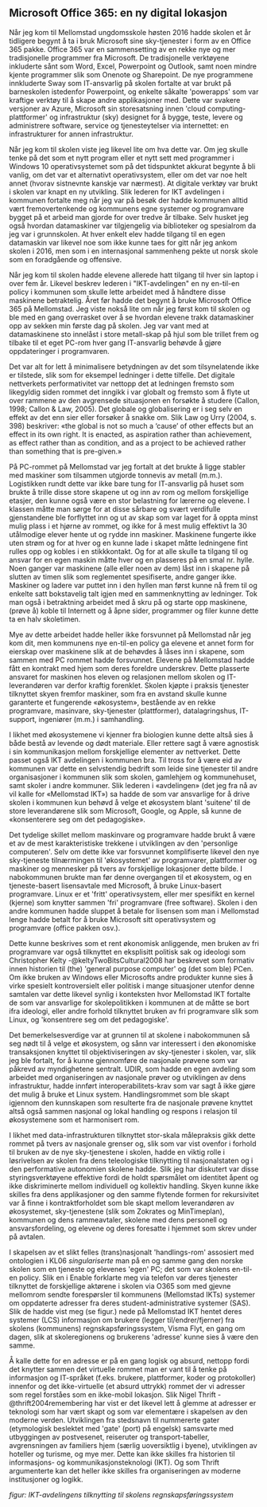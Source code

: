 
## Microsoft Office 365: en ny digital lokasjon

Når jeg kom til Mellomstad ungdomsskole høsten 2016 hadde skolen et år tidligere begynt å ta i bruk Microsoft sine sky-tjenester i form av en Office 365 pakke. Office 365 var en sammensetting av en rekke nye og mer tradisjonelle programmer fra Microsoft. De tradisjonelle verktøyene inkluderte sånt som Word, Excel, Powerpoint og Outlook, samt noen mindre kjente programmer slik som Onenote og Sharepoint. De nye programmene innkluderte Sway som IT-ansvarlig på skolen fortalte at var brukt på barneskolen istedenfor Powerpoint, og enkelte såkalte 'powerapps' som var kraftige verktøy til å skape andre applikasjoner med. Dette var svakere versjoner av Azure, Microsoft sin storesatsning innen 'cloud computing-plattformer' og infrastruktur (sky) designet for å bygge, teste, levere og administrere software, service og tjenesteytelser via internettet: en infrastrukturer for annen infrastruktur.

Når jeg kom til skolen viste jeg likevel lite om hva dette var. Om jeg skulle tenke på det som et nytt program eller et nytt sett med programmer i Windows 10 operativsystemet som på det tidspunktet akkurat begynte å bli vanlig, om det var et alternativt operativsystem, eller om det var noe helt annet (hvorav sistnevnte kanskje var nærmest). At digitale verktøy var brukt i skolen var knapt en ny utvikling. Slik lederen for IKT avdelingen i kommunen fortalte meg når jeg var på besøk der hadde kommunen alltid vært fremovertenkende og kommunens egne systemer og programvare bygget på et arbeid man gjorde for over tredve år tilbake. Selv husket jeg også hvordan datamaskiner var tilgjengelig via biblioteker og spesialrom da jeg var i grunnskolen. At hver enkelt elev hadde tilgang til en egen datamaskin var likevel noe som ikke kunne taes for gitt når jeg ankom skolen i 2016, men som i en internasjonal sammenheng pekte ut norsk skole som en foradgående og offensive.

Når jeg kom til skolen hadde elevene allerede hatt tilgang til hver sin laptop i over fem år. Likevel beskrev lederen i "IKT-avdelingen" en ny en-til-en policy i kommunen som skulle lette arbeidet med å håndtere disse maskinene betraktelig. Året før hadde det begynt å bruke Microsoft Office 365 på Mellomstad. Jeg viste nokså lite om når jeg først kom til skolen og ble med en gang overrasket over å se hvordan elevene trakk datamaskiner opp av sekken min første dag på skolen. Jeg var vant med at datamaskinene sto innelåst i store metall-skap på hjul som ble trillet frem og tilbake til et eget PC-rom hver gang IT-ansvarlig behøvde å gjøre oppdateringer i programvaren.

Det var alt for lett å minimalisere betydningen av det som tilsynelatende ikke er tilstede, slik som for eksempel ledninger i dette tilfelle. Det digitale nettverkets performativitet var nettopp det at ledningen fremsto som likegyldig siden rommet det inngikk i var globalt og fremsto som å flyte ut over rammene  av den avgrensede situasjonen en forsøkte å studere (Callon, 1998; Callon & Law, 2005). Det globale og globalisering er i seg selv en effekt av det enn sier eller forsøker å snakke om. Slik Law og Urry (2004, s. 398) beskriver: «the global is not so much a ‘cause’ of other effects but an effect in its own right. It is enacted, as aspiration rather than achievement, as effect rather than as condition, and as a project to be achieved rather than something that is pre-given.»

På PC-rommet på Mellomstad var jeg fortalt at det brukte å ligge stabler med maskiner som tilsammen utgjorde tonnevis av metall (m.m.). Logistikken rundt dette var ikke bare tung for IT-ansvarlig på huset som brukte å trille disse store skapene ut og inn av rom og mellom forskjellige etasjer, den kunne også være en stor belastning for lærerne og elevene. I klassen måtte man sørge for at disse sårbare og svært verdifulle gjenstandene ble forflyttet inn og ut av skap som var laget for å oppta minst mulig plass i et hjørne av rommet, og ikke for å mest mulig effektivt la 30 utålmodige elever hente ut og rydde inn maskiner. Maskinene fungerte ikke uten strøm og for at hver og en kunne lade i skapet måtte ledningene fint rulles opp og kobles i en stikkkontakt. Og for at alle skulle ta tilgang til og ansvar for en egen maskin måtte hver og en plasseres på en smal nr. hylle. Noen ganger var maskinene (alle eller noen av dem) låst inn i skapene på slutten av timen slik som reglementet spesifiserte, andre ganger ikke. Maskiner og ladere var puttet inn i den hyllen man først kunne nå frem til og enkelte satt bokstavelig talt igjen med en sammenknytting av ledninger. Tok man også i betraktning arbeidet med å skru på og starte opp maskinene, (prøve å) koble til Internett og å åpne sider, programmer og filer kunne dette ta en halv skoletimen.

Mye av dette arbeidet hadde heller ikke forsvunnet på Mellomstad når jeg kom dit, men kommunens nye en-til-en policy ga elevene et annet form for eierskap over maskinene slik at de behøvdes å låses inn i skapene, som sammen med PC rommet hadde forsvunnet. Elevene på Mellomstad hadde fått en kontrakt med hjem som deres foreldre underskrev. Dette plasserte ansvaret for maskinen hos eleven og relasjonen mellom skolen og IT-leverandøren var derfor kraftig forenklet. Skolen kjøpte i praksis tjenester tilknyttet skyen fremfor maskiner, som fra en avstand skulle kunne garanterte et fungerende «økosystem», bestående av en rekke programvare, masinvare, sky-tjenester (plattformer), datalagringshus, IT-support, ingeniører (m.m.) i samhandling.

I likhet med økosystemene vi kjenner fra biologien kunne dette altså sies å både bestå av levende og dødt materiale. Eller rettere sagt å være agnostisk i sin kommunikasjon mellom forskjellige elementer av nettverket. Dette passet også IKT avdelingen i kommunen bra. Til tross for å være eid av kommunen var dette en selvstendig bedrift som leide sine tjenester til andre organisasjoner i kommunen slik som skolen, gamlehjem og kommunehuset, samt skoler i andre kommuner. Slik lederen i «avdelingen» (det jeg fra nå av vil kalle for «Mellomstad IKT») sa hadde de som var ansvarlige for å drive skolen i kommunen kun behøvd å velge et økosystem blant 'suitene' til de store leverandørene slik som Microsoft, Google, og Apple, så kunne de «konsenterere seg om det pedagogiske».

Det tydelige skillet mellom maskinvare og programvare hadde brukt å være et av de mest karakteristiske trekkene i utviklingen av den 'personlige computeren'. Selv om dette ikke var forsvunnet komplifiserte likevel den nye sky-tjeneste tilnærmingen til 'økosystemet' av programvarer, plattformer og maskiner og mennesker på tvers av forskjellige lokasjoner dette bilde. I nabokommunen brukte man før denne overgangen til et økosystem, og en tjeneste-basert lisensavtale med Microsoft, å bruke Linux-basert programvare. Linux er et 'fritt' operativsystem, eller mer spesifikt en kernel (kjerne) som knytter sammen 'fri' programvare (free software). Skolen i den andre kommunen hadde sluppet å betale for lisensen som man i Mellomstad lenge hadde betalt for å bruke Microsoft sitt operativsystem og programvare (office pakken osv.).

Dette kunne beskrives som et rent økonomisk anliggende, men bruken av fri programvare var også tilknyttet en eksplisitt politisk sak og ideologi som Christopher Kelty -@keltyTwoBitsCultural2008 har beskrevet som formativ innen historien til (the) 'general purpose computer' og (det som ble) PCen. Om ikke bruken av Windows eller Microsofts andre produkter kunne sies å virke spesielt kontroversielt eller politisk i mange situasjoner utenfor denne samtalen var dette likevel synlig i konteksten hvor Mellomstad IKT fortalte de som var ansvarlige for skolepolitikken i kommunen at de måtte se bort ifra ideologi, eller andre forhold tilknyttet bruken av fri programvare slik som Linux, og 'konsentrere seg om det pedagogiske'.

Det bemerkelsesverdige var at grunnen til at skolene i nabokommunen så seg nødt til å velge et økosystem, og sånn var interessert i den økonomiske transaksjonen knyttet til objektiviseringen av sky-tjenester i skolen, var, slik jeg ble fortalt, for å kunne gjennomføre de nasjonale prøvene som var påkrevd av myndighetene sentralt. UDIR, som hadde en egen avdeling som arbeidet med organiseringen av nasjonale prøver og utviklingen av dens infrastruktur, hadde innført interoperabilitets-krav som var sagt å ikke gjøre det mulig å bruke et Linux system. Handlingsrommet som ble skapt igjennom den kunnskapen som resulterte fra de nasjonale prøvene knyttet altså også sammen nasjonal og lokal handling og respons i relasjon til økosystemene som et harmonisert rom.

I likhet med data-infrastrukturen tilknyttet stor-skala målepraksis gikk dette rommet på tvers av nasjonale grenser og, slik som var vist ovenfor i forhold til bruken av de nye sky-tjenestene i skolen, hadde en viktig rolle i løsrivelsen av skolen fra dens teleologiske tilknytting til nasjonalstaten og i den performative autonomien skolene hadde. Slik jeg har diskutert var disse styringsverktøyene effektive fordi de holdt spørsmålet om identitet åpent og ikke diskriminerte mellom individuell og kollektiv handling. Skyen kunne ikke skilles fra dens applikasjoner og den samme flytende formen for rekursivitet var å finne i kontraktforholdet som ble skapt mellom leverandøren av økosystemet, sky-tjenestene (slik som Zokrates og MinTimeplan), kommunen og dens rammeavtaler, skolene med dens personell og ansvarsfordeling, og elevene og deres foresatte i hjemmet som skrev under på avtalen.

I skapelsen av et slikt felles (trans)nasjonalt 'handlings-rom' assosiert med ontologien i KL06 *singulariserte* man på en og samme gang den norske skolen som en tjeneste og elevenes 'egen' PC; det som var skolens en-til-en policy. Slik en i Enable forklarte meg via telefon var deres tjenester tilknyttet de forskjellige aktørene i skolen via O365 som med gjevne mellomrom sendte forespørsler til kommunens (Mellomstad IKTs) systemer om oppdaterte adresser fra deres student-administrative systemer (SAS). Slik de hadde vist meg (se figur.) nede på Mellomstad IKT hentet deres systemer (LCS) informasjon om brukere (legger til/endrer/fjerner) fra skolens (kommunens) regnskapsføringssystem, Visma Flyt, en gang om dagen, slik at skoleregionens og brukerens 'adresse' kunne sies å være den samme.

Å kalle dette for en adresse er på en gang logisk og absurd, nettopp fordi det knytter sammen det virtuelle rommet man er vant til å tenke på informasjon og IT-språket (f.eks. brukere, plattformer, koder og protokoller) innenfor og det ikke-virtuelle (et absurd uttrykk) rommet der vi adresser som regel forståes som en ikke-mobil lokasjon. Slik Nigel Thrift -@thrift2004remembering har vist er det likevel lett å glemme at adresser er teknologi som har vært skapt og som var elementære i skapelsen av den moderne verden. Utviklingen fra stedsnavn til nummererte gater (etymologisk beslektet med 'gate' (port) på engelsk) samsvarte med utbyggingen av postvesenet, reiseruter og transport-tabeller, avgrensningen av familiers hjem (særlig uoversiktlig i byene), utviklingen av hoteller og turisme, og mye mer. Dette kan ikke skilles fra historien til informasjons- og kommunikasjonsteknologi (IKT). Og som Thrift argumenterte kan det heller ikke skilles fra organiseringen av moderne institusjoner og logikk.

*figur: IKT-avdelingens tilknytting til skolens regnskapsføringssystem*
